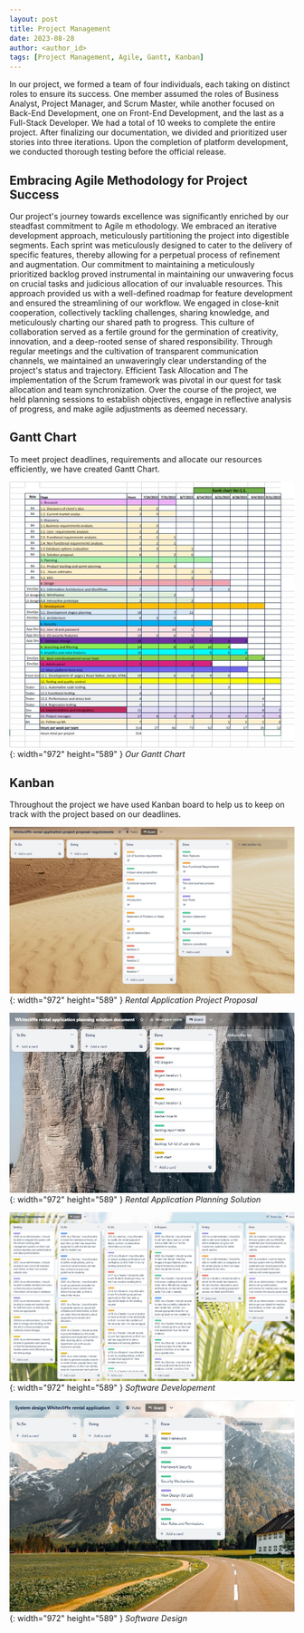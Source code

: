 ```yaml
---
layout: post
title: Project Management
date: 2023-08-28 
author: <author_id>
tags: [Project Management, Agile, Gantt, Kanban]
---
```

In our project, we formed a team of four individuals, each taking on distinct roles to ensure its success. 
One member assumed the roles of Business Analyst, Project Manager, and Scrum Master, while another 
focused on Back-End Development, one on Front-End Development, and the last as a Full-Stack Developer. 
We had a total of 10 weeks to complete the entire project. After finalizing our documentation, 
we divided and prioritized user stories into three iterations. Upon the completion of platform 
development, we conducted thorough testing before the official release.

## Embracing Agile Methodology for Project Success

Our project's journey towards excellence was significantly enriched by our steadfast commitment to Agile m
ethodology.  We embraced an iterative development approach, meticulously partitioning the project 
into digestible segments. Each sprint was meticulously designed to cater to the delivery of specific 
features, thereby allowing for a perpetual process of refinement and augmentation.
Our commitment to maintaining a meticulously prioritized backlog proved instrumental in maintaining our 
unwavering focus on crucial tasks and judicious allocation of our invaluable resources. This approach 
provided us with a well-defined roadmap for feature development and ensured the streamlining of our workflow.
We engaged in close-knit cooperation, collectively tackling challenges, sharing knowledge, 
and meticulously charting our shared path to progress. This culture of collaboration served 
as a fertile ground for the germination of creativity, innovation, and a deep-rooted sense of 
shared responsibility.
Through regular meetings and the cultivation of transparent communication channels, 
we maintained an unwaveringly clear understanding of the project's status and trajectory. 
Efficient Task Allocation and
The implementation of the Scrum framework was pivotal in our quest for task allocation and team
synchronization. Over the course of the project, we held planning sessions to establish objectives, 
engage in reflective analysis of progress, and make agile adjustments as deemed necessary.

## Gantt Chart

To meet project deadlines, requirements and allocate our resources efficiently, we have created Gantt Chart.

![Desktop View](/assets/img/GanttChart.jpg){: width="972" height="589" }
_Our Gantt Chart_

## Kanban

Throughout the project we have used Kanban board to help us to keep on track with the project based on our 
deadlines.  

![Desktop View](/assets/img/Trello_proposal.jpg){: width="972" height="589" }
_Rental Application Project Proposal_

![Desktop View](/assets/img/TrelloPlanning.jpg){: width="972" height="589" }
_Rental Application Planning Solution_

![Desktop View](/assets/img/Trello_Software.jpg){: width="972" height="589" }
_Software Developement_

![Desktop View](/assets/img/Trello_System_Design.jpg){: width="972" height="589" }
_Software Design_



